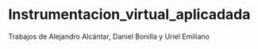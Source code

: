 # Instrumentacion_virtual_aplicadada
Trabajos de Alejandro Alcántar, Daniel Bonilla y Uriel Emiliano
